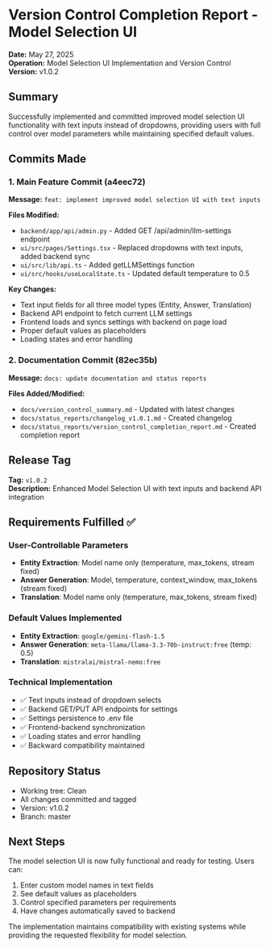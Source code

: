 # Version Control Completion Report - Model Selection UI
**Date:** May 27, 2025  
**Operation:** Model Selection UI Implementation and Version Control  
**Version:** v1.0.2

## Summary
Successfully implemented and committed improved model selection UI functionality with text inputs instead of dropdowns, providing users with full control over model parameters while maintaining specified default values.

## Commits Made

### 1. Main Feature Commit (a4eec72)
**Message:** `feat: implement improved model selection UI with text inputs`

**Files Modified:**
- `backend/app/api/admin.py` - Added GET /api/admin/llm-settings endpoint
- `ui/src/pages/Settings.tsx` - Replaced dropdowns with text inputs, added backend sync
- `ui/src/lib/api.ts` - Added getLLMSettings function  
- `ui/src/hooks/useLocalState.ts` - Updated default temperature to 0.5

**Key Changes:**
- Text input fields for all three model types (Entity, Answer, Translation)
- Backend API endpoint to fetch current LLM settings
- Frontend loads and syncs settings with backend on page load
- Proper default values as placeholders
- Loading states and error handling

### 2. Documentation Commit (82ec35b)
**Message:** `docs: update documentation and status reports`

**Files Added/Modified:**
- `docs/version_control_summary.md` - Updated with latest changes
- `docs/status_reports/changelog_v1.0.1.md` - Created changelog
- `docs/status_reports/version_control_completion_report.md` - Created completion report

## Release Tag
**Tag:** `v1.0.2`  
**Description:** Enhanced Model Selection UI with text inputs and backend API integration

## Requirements Fulfilled ✅

### User-Controllable Parameters
- **Entity Extraction**: Model name only (temperature, max_tokens, stream fixed)
- **Answer Generation**: Model, temperature, context_window, max_tokens (stream fixed)  
- **Translation**: Model name only (temperature, max_tokens, stream fixed)

### Default Values Implemented
- **Entity Extraction**: `google/gemini-flash-1.5`
- **Answer Generation**: `meta-llama/llama-3.3-70b-instruct:free` (temp: 0.5)
- **Translation**: `mistralai/mistral-nemo:free`

### Technical Implementation
- ✅ Text inputs instead of dropdown selects
- ✅ Backend GET/PUT API endpoints for settings
- ✅ Settings persistence to .env file
- ✅ Frontend-backend synchronization
- ✅ Loading states and error handling
- ✅ Backward compatibility maintained

## Repository Status
- Working tree: Clean
- All changes committed and tagged
- Version: v1.0.2
- Branch: master

## Next Steps
The model selection UI is now fully functional and ready for testing. Users can:
1. Enter custom model names in text fields
2. See default values as placeholders
3. Control specified parameters per requirements
4. Have changes automatically saved to backend

The implementation maintains compatibility with existing systems while providing the requested flexibility for model selection.
